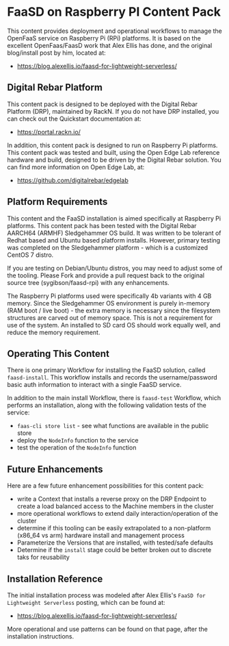 FaaSD on Raspberry PI Content Pack
==================================

This content provides deployment and operational workflows to manage the OpenFaaS service
on Raspberry Pi (RPi) platforms.  It is based on the excellent OpenFaas/FaasD work that
Alex Ellis has done, and the original blog/install post by him, located at:

  * https://blog.alexellis.io/faasd-for-lightweight-serverless/


Digital Rebar Platform
----------------------

This content pack is designed to be deployed with the Digital Rebar Platform (DRP), maintained
by RackN.  If you do not have DRP installed, you can check out the Quickstart documentation
at:

  * https://portal.rackn.io/

In addition, this content pack is designed to run on Raspberry Pi platforms.  This content
pack was tested and built, using the Open Edge Lab reference hardware and build, designed to
be driven by the Digital Rebar solution.  You can find more information on Open Edge Lab, at:

  * https://github.com/digitalrebar/edgelab


Platform Requirements
---------------------

This content and the FaaSD installation is aimed specifically at Raspberry Pi platforms.  This
content pack has been tested with the Digital Rebar AARCH64 (ARMHF) Sledgehammer OS build.  It
was written to be tolerant of Redhat based and Ubuntu based platform installs.  However, primary
testing was completed on the Sledgehammer platform - which is a customized CentOS 7 distro.

If you are testing on Debian/Ubuntu distros, you may need to adjust some of the tooling.  Please
Fork and provide a pull request back to the original source tree (sygibson/faasd-rpi) with any
enhancements.

The Raspberry Pi platforms used were specifically 4b variants with 4 GB memory.  Since the
Sledgehammer OS environment is purely in-memory (RAM boot / live boot) - the extra memory is
necessary since the filesystem structures are carved out of memory space.  This is not a
requirement for use of the system.  An installed to SD card OS should work equally well, and
reduce the memory requirement.


Operating This Content
----------------------

There is one primary Workflow for installing the FaaSD solution, called ``faasd-install``.  This
workflow installs and records the username/password basic auth information to interact with a
single FaaSD service.

In addition to the main install Workflow, there is ``faasd-test`` Workflow, which performs an
installation, along with the following validation tests of the service:

  * ``faas-cli store list`` - see what functions are available in the public store
  * deploy the ``NodeInfo`` function to the service
  * test the operation of the ``NodeInfo`` function


Future Enhancements
-------------------

Here are a few future enhancement possibilities for this content pack:

  * write a Context that installs a reverse proxy on the DRP Endpoint to create a
    load balanced access to the Machine members in the cluster
  * more operational workflows to extend daily interaction/operation of the cluster
  * determine if this tooling can be easily extrapolated to a non-platform (x86_64 vs arm)
    hardware install and management process
  * Parameterize the Versions that are installed, with tested/safe defaults
  * Determine if the ``install`` stage could be better broken out to discrete taks for reusability


Installation Reference
----------------------

The initial installation process was modeled after Alex Ellis's ``FaaSD for Lightweight Serverless``
posting, which can be found at:

  * https://blog.alexellis.io/faasd-for-lightweight-serverless/

More operational and use patterns can be found on that page, after the installation instructions.

